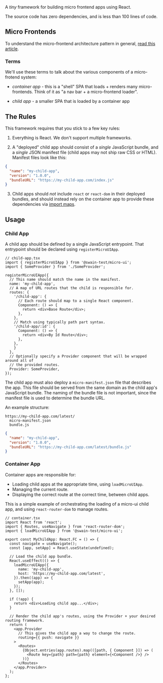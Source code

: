 A _tiny_ framework for building micro frontend apps using React.

The source code has zero dependencies, and is less than 100 lines of code.

## Micro Frontends

To understand the micro-frontend architecture pattern in general, [read this article](https://martinfowler.com/articles/micro-frontends.html).

### Terms

We'll use these terms to talk about the various components of a micro-frotend system:

- _container app_ - this is a "shell" SPA that loads + renders many micro-frontends. Think of it as "a nav bar + a micro-frontend loader".

- _child app_ - a smaller SPA that is loaded by a container app

## The Rules

This framework requires that you stick to a few key rules:

1. Everything is React. We don't support multiple frameworks.

2. A "deployed" child app should consist of a _single_ JavaScript bundle, and a _single_ JSON manifest file (child apps may not ship raw CSS or HTML). Manifest files look like this:

```json
{
  "name": "my-child-app",
  "version": "1.0.0",
  "bundleURL": "https://my-child-app.com/index.js"
}
```

3. Child apps should _not_ include `react` or `react-dom` in their deployed bundles, and should instead rely on the container app to provide these dependencies via [import maps](https://developer.mozilla.org/en-US/docs/Web/HTML/Element/script/type/importmap).

## Usage

### Child App

A child app should be defined by a single JavaScript entrypoint. That entrypoint should be declared using `registerMicroUIApp`.

```tsx
// child-app.tsx
import { registerMicroUIApp } from '@swain-test/micro-ui';
import { SomeProvider } from './SomeProvider';

registerMicroUIApp({
  // This name should match the name in the manifest.
  name: 'my-child-app',
  // A map of URL routes that the child is responsible for.
  routes: {
    '/child-app': {
      // Each route should map to a single React component.
      Component: () => {
        return <div>Base Route</div>;
      },
    },
    // Match using typically path part syntax.
    '/child-app/:id': {
      Component: () => {
        return <div>By Id Route</div>;
      },
    },
    }
  },
  // Optionally specify a Provider component that will be wrapped around all of
  // the provided routes.
  Provider: SomeProvider,
});
```

The child app must also deploy a `micro-manifest.json` file that describes the app. This file should be served from the same domain as the child app's JavaScript bundle. The naming of the bundle file is not important, since the manifest file is used to determine the bundle URL.

An example structure:

```
https://my-child-app.com/latest/
  micro-manifest.json
  bundle.js
```

```json
{
  "name": "my-child-app",
  "version": "1.0.0",
  "bundleURL": "https://my-child-app.com/latest/bundle.js"
}
```

### Container App

Container apps are responsible for:

- Loading child apps at the appropriate time, using `loadMicroUIApp`.
- Managing the current route.
- Displaying the correct route at the correct time, between child apps.

This is a simple example of orchestrating the loading of a micro-ui child app, and using `react-router-dom` to manage routes.

```tsx
// container.tsx
import React from 'react';
import { Routes, useNavigate } from 'react-router-dom';
import { loadMicroUIApp } from '@swain-test/micro-ui';

export const MyChildApp: React.FC = () => {
  const navigate = useNavigate();
  const [app, setApp] = React.useState(undefined);

  // Load the child app bundle.
  React.useEffect(() => {
    loadMicroUIApp({
      name: 'my-child-app',
      host: 'https://my-child-app.com/latest',
    }).then((app) => {
      setApp(app);
    });
  }, []);

  if (!app) {
    return <div>Loading child app...</div>;
  }

  // Render the child app's routes, using the Provider + your desired routing framework.
  return (
    <app.Provider
      // This gives the child app a way to change the route.
      routing={{ push: navigate }}
    >
      <Routes>
        {Object.entries(app.routes).map(([path, { Component }]) => (
          <Route key={path} path={path} element={<Component />} />
        ))}
      </Routes>
    </app.Provider>
  );
};
```
